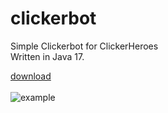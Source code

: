 # clickerbot
Simple Clickerbot for ClickerHeroes <br />
Written in Java 17.<br />

<a href="http://puu.sh/tqLxy/4e893730b1.zip">download</a> <br />
<br />
<img src = "http://puu.sh/tqLca/793644f251.png" alt="example">
